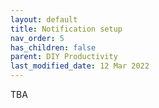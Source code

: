 ```yaml
---
layout: default
title: Notification setup
nav_order: 5
has_children: false
parent: DIY Productivity
last_modified_date: 12 Mar 2022
---
```


TBA
